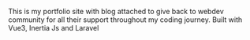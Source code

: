 <p>This is my portfolio site with blog attached to give back to webdev community for all their support throughout my coding journey. Built with Vue3, Inertia Js and Laravel</p>

